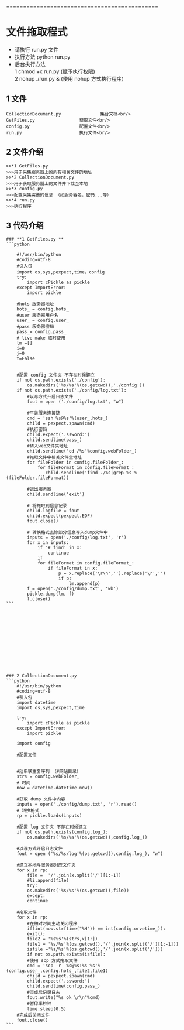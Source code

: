 =============================================

# **文件拖取程式**

* 请执行 run.py 文件 <br/>
* 执行方法 python run.py <br/>
* 后台执行方法 <br/>
1 chmod +x run.py (赋予执行权限)<br/>
2 nohup ./run.py & (使用 nohup 方式执行程序)<br/>
## **1 文件** <br/>
	CollectionDocument.py				集合文档<br/>
	GetFiles.py					获取文件<br/>
	config.py					配置文件<br/>
	run.py						执行文件<br/>
## **2 文件介绍**
	>>*1 GetFiles.py 
	>>>用于采集服务器上的所有相关文件的地址
	>>*2 CollectionDocument.py 
	>>>用于获取服务器上的文件并下载至本地
	>>*3 config.py 
	>>>配置采集需要的信息 （如服务器名，密码...等）
	>>*4 run.py
	>>>执行程序

## **3 代码介绍**

	### **1 GetFiles.py **
	```python
	
		#!/usr/bin/python
		#coding=utf-8
		#引入包
		import os,sys,pexpect,time，config
		try:
			import cPickle as pickle
		except ImportError:
			import pickle
				
		#hots 服务器地址
		hots_ = config.hots_
		#user 服务器用户名
		user_ = config.user_
		#pass 服务器密码
		pass_= config.pass_
		# live make 临时使用
		lm =[]
		i=0
		j=0
		t=False
	
		
		#配置 config 文件夹 不存在时候建立
		if not os.path.exists('./config'):
			os.makedirs('%s/%s'%(os.getcwd(),'./config'))
		if not os.path.exists('./config/log.txt'):
			#以写方式开启日志文件
			fout = open ('./config/log.txt', "w")
		
			#平装服务连接链
			cmd = 'ssh %s@%s'%(user_,hots_)
			child = pexpect.spawn(cmd)
			#执行密码
			child.expect('.ssword:')
			child.sendline(pass_)
			#转入web文件夹地址
			child.sendline('cd /%s'%config.webFolder_)
			#拖取文件中相关文件全地址
			for fileFolder in config.fileFolder_:
				for fileFormat in config.fileFormat_:
				   child.sendline('find ./%s|grep %s'%(fileFolder,fileFormat))

			#退出服务器
			child.sendline('exit')
		
			# 将拖取到信息记录
			child.logfile = fout
			child.expect(pexpect.EOF)
			fout.close()

			# 转换格式去除部分信息写入dump文件中
			inputs = open('./config/log.txt', 'r')
			for x in inputs:
				if '# find' in x:
					continue
				if 
				for fileFormat in config.fileFormat_:
					if fileFormat in x:
						p = x.replace('\r\n','').replace('\r','')
						if p:
							lm.append(p)
			f = open('./config/dump.txt', 'wb')
			pickle.dump(lm, f)
			f.close()
	```













	### 2 CollectionDocument.py 
	```python
		#!/usr/bin/python
		#coding=utf-8
		#引入包		
		import datetime
		import os,sys,pexpect,time

		try:
			import cPickle as pickle
		except ImportError:
			import pickle

		import config
		
		#配置文件
	
		
		#短串联重复序列 （#网站目录）
		strs = config.webFolder_
		# 时间
		now = datetime.datetime.now()
		
		#获取 dump 文件中内容
		inputs = open('./config/dump.txt', 'r').read()
		# 转换格式
		rp = pickle.loads(inputs)
	
		#配置 log 文件夹 不存在时候建立
		if not os.path.exists(config.log_):
			os.makedirs('%s/%s'%(os.getcwd(),config.log_))

		#以写方式开启日志文件
		fout = open ('%s/%s/log'%(os.getcwd(),config.log_), "w")

		#建立本地与服务器对应文件夹
		for x in rp:
			file =  '/'.join(x.split('/')[1:-1])
			#li.append(file)
			try:
			os.makedirs('%s/%s'%(os.getcwd(),file))
			except:
			continue

		#拖取文件
		for x in rp:
			#在相对时间主动关闭程序
			if(int(now.strftime("%H")) == int(config.orvetime_)):
			exit();
			file2 = '%s%s'%(strs,x[1:])
			file1 = '%s/%s'%(os.getcwd(),'/'.join(x.split('/')[1:-1]))
			isfile ='%s/%s'%(os.getcwd(),'/'.join(x.split('/')))
			if not os.path.exists(isfile):
			#使用 scp 方式拖取文件
			cmd = 'scp -r  %s@%s:%s %s'%(config.user_,config.hots_,file2,file1)
			child = pexpect.spawn(cmd)
			child.expect('.ssword:')
			child.sendline(config.pass_)
			#完成后记录日志
			fout.write("%s ok \r\n"%cmd)
			#暂停半秒钟
			time.sleep(0.5)
		#完成后关闭文件
		fout.close()
	```


